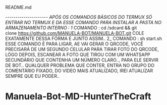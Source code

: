 README.md


--------------------_-
APÓS OS COMANDOS BÁSICOS DO TERMUX SÓ ENTRAR NO TERMUX E DA ESSE COMANDO PARA INSTALAR A PASTA NO ARMAZENAMENTO INTERNO :
1_ COMANDO :
cd /sdcard && git clone https://github.com/MANUELA-BOT/MANUELA-BOT.git
COLE EXATAMENTE DESSA FÓRMA E JUNTO ASSIM..
2_ COMANDO :
sh start.sh
ESSE COMANDO É PARA LIGAR, AE VAI GERAR O QRCODE, VOCÊ PRECISARÁ DE UM SEGUNDO CELULAR PARA TIRAR FOTO DO QRCODE, LÓGO DEPOIS, ESCANEAR A FOTO QUE TIROU COM UM WHATSAPP SECUNDÁRIO QUE CONTENHA UM NÚMERO CLARO.., PARA ELE SERVIR DE BOT..
QUALQUER PROBLEMA QUE CONTER, ENTRA NO GRUPO DO COMENTÁRIO FIXADO, DO VIDEO MAIS ATUALIZADO, IREI ATUALIZAR SEMPRE QUE EU PODER..
# Manuela-Bot-MD-HunterTheCraft
